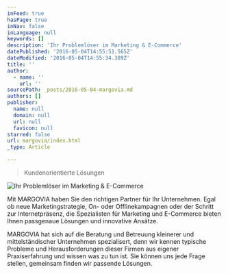 ```yaml
---
inFeed: true
hasPage: true
inNav: false
inLanguage: null
keywords: []
description: 'Ihr Problemlöser im Marketing & E-Commerce'
datePublished: '2016-05-04T14:55:51.565Z'
dateModified: '2016-05-04T14:55:34.389Z'
title: ''
author:
  - name: ''
    url: ''
sourcePath: _posts/2016-05-04-margovia.md
authors: []
publisher:
  name: null
  domain: null
  url: null
  favicon: null
starred: false
url: margovia/index.html
_type: Article

---
```

> Kundenorientierte Lösungen

![Ihr Problemlöser im Marketing & E-Commerce](https://the-grid-user-content.s3-us-west-2.amazonaws.com/4df974ca-5e0c-4eba-859c-3f8b0ea0765d.jpg)

Mit MARGOVIA haben Sie den richtigen Partner für Ihr Unternehmen. Egal ob neue Marketingstrategie, On- oder Offlinekampagnen oder der Schritt zur Internetpräsenz, die Spezialisten für Marketing und E-Commerce bieten Ihnen passgenaue Lösungen und innovative Ansätze.

MARGOVIA hat sich auf die Beratung und Betreuung kleinerer und mittelständischer Unternehmen spezialisert, denn wir kennen typische Probleme und Herausforderungen dieser Firmen aus eigener Praxiserfahrung und wissen was zu tun ist. Sie können uns jede Frage stellen, gemeinsam finden wir passende Lösungen.